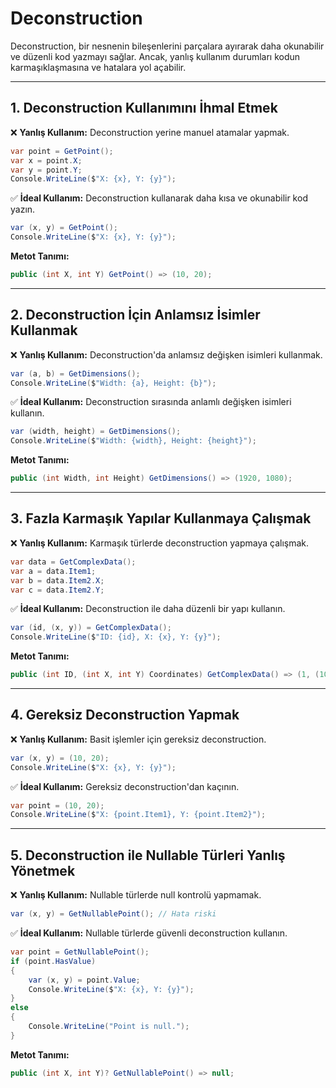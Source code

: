 # Deconstruction

Deconstruction, bir nesnenin bileşenlerini parçalara ayırarak daha okunabilir ve düzenli kod yazmayı sağlar. Ancak, yanlış kullanım durumları kodun karmaşıklaşmasına ve hatalara yol açabilir.

---

## 1. Deconstruction Kullanımını İhmal Etmek

❌ **Yanlış Kullanım:** Deconstruction yerine manuel atamalar yapmak.

```csharp
var point = GetPoint();
var x = point.X;
var y = point.Y;
Console.WriteLine($"X: {x}, Y: {y}");
```

✅ **İdeal Kullanım:** Deconstruction kullanarak daha kısa ve okunabilir kod yazın.

```csharp
var (x, y) = GetPoint();
Console.WriteLine($"X: {x}, Y: {y}");
```

**Metot Tanımı:**
```csharp
public (int X, int Y) GetPoint() => (10, 20);
```

---

## 2. Deconstruction İçin Anlamsız İsimler Kullanmak

❌ **Yanlış Kullanım:** Deconstruction'da anlamsız değişken isimleri kullanmak.

```csharp
var (a, b) = GetDimensions();
Console.WriteLine($"Width: {a}, Height: {b}");
```

✅ **İdeal Kullanım:** Deconstruction sırasında anlamlı değişken isimleri kullanın.

```csharp
var (width, height) = GetDimensions();
Console.WriteLine($"Width: {width}, Height: {height}");
```

**Metot Tanımı:**
```csharp
public (int Width, int Height) GetDimensions() => (1920, 1080);
```

---

## 3. Fazla Karmaşık Yapılar Kullanmaya Çalışmak

❌ **Yanlış Kullanım:** Karmaşık türlerde deconstruction yapmaya çalışmak.

```csharp
var data = GetComplexData();
var a = data.Item1;
var b = data.Item2.X;
var c = data.Item2.Y;
```

✅ **İdeal Kullanım:** Deconstruction ile daha düzenli bir yapı kullanın.

```csharp
var (id, (x, y)) = GetComplexData();
Console.WriteLine($"ID: {id}, X: {x}, Y: {y}");
```

**Metot Tanımı:**
```csharp
public (int ID, (int X, int Y) Coordinates) GetComplexData() => (1, (10, 20));
```

---

## 4. Gereksiz Deconstruction Yapmak

❌ **Yanlış Kullanım:** Basit işlemler için gereksiz deconstruction.

```csharp
var (x, y) = (10, 20);
Console.WriteLine($"X: {x}, Y: {y}");
```

✅ **İdeal Kullanım:** Gereksiz deconstruction'dan kaçının.

```csharp
var point = (10, 20);
Console.WriteLine($"X: {point.Item1}, Y: {point.Item2}");
```

---

## 5. Deconstruction ile Nullable Türleri Yanlış Yönetmek

❌ **Yanlış Kullanım:** Nullable türlerde null kontrolü yapmamak.

```csharp
var (x, y) = GetNullablePoint(); // Hata riski
```

✅ **İdeal Kullanım:** Nullable türlerde güvenli deconstruction kullanın.

```csharp
var point = GetNullablePoint();
if (point.HasValue)
{
    var (x, y) = point.Value;
    Console.WriteLine($"X: {x}, Y: {y}");
}
else
{
    Console.WriteLine("Point is null.");
}
```

**Metot Tanımı:**
```csharp
public (int X, int Y)? GetNullablePoint() => null;
```